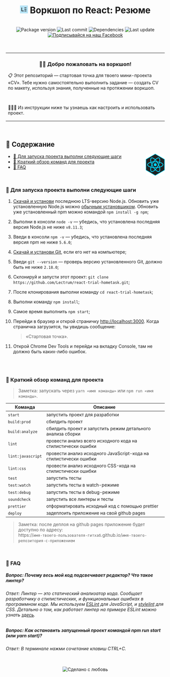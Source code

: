 <h1 align="center">
<a href="https://lectrum.io" target="_blank" rel="noopener noreferrer"> <img src="./static/favicon/favicon.svg" alt="Lectrum favicon" width="25" /></a> Воркшоп по React: Резюме</h1>

<br>

<div align="center">
  <!-- Package version -->
    <img src="https://img.shields.io/github/package-json/v/lectrum/react-trial-hometask.svg?longCache=true&style=flat-square"
      alt="Package version" />
  <!-- Last commit -->
    <img src="https://img.shields.io/github/last-commit/lectrum/react-trial-hometask.svg?longCache=true&style=flat-square"
      alt="Last commit" />
  <!-- Dependencies -->
    <img src="https://img.shields.io/david/lectrum/react-trial-hometask.svg"
      alt="Dependencies" />
  <!-- Contributors welcome -->
    <img src="https://img.shields.io/badge/contributions-welcome-orange.svg?longCache=true&style=flat-square"
      alt="Last update" />
</div>
<div align="center">
  <!-- Наш Facebook -->
    <a href="https://www.facebook.com/lectrum">
        <img src="https://img.shields.io/badge/%D0%9F%D0%BE%D0%B4%D0%BF%D0%B8%D1%81%D1%8B%D0%B2%D0%B0%D0%B9%D1%81%D1%8F%20%D0%BD%D0%B0%20%D0%BD%D0%B0%D1%88-Facebook-blue.svg?longCache=true&style=for-the-badge&link=https://www.facebook.com/lectrum"
        alt="Подписывайся на наш Facebook" />
    </a>
</div>

<br>
<br>

<table align="center">
    <tbody>
        <tr>
            <td>
                <h3 align="center">👋🏼 Добро пожаловать на воркшоп!</h3>
                <p>
                    📋 Этот репозиторий — стартовая точка для твоего мини-проекта «CV». Тебе нужно самостоятельно выполнить задание — создать CV по макету, используя знания, полученные на протяжении воркшоп.
                </p>
                <br>
                <p>👨🏽‍🔬&nbsp;Из инструкции ниже ты узнаешь как настроить и использовать проект.</p>
            </td>
        </tr>
    <tbody>
</table>

<br>

## 📜 Содержание

<img align="right" width="60" src="./static/logos/React.png">

-   [🚀 Для запуска проекта выполни следующие шаги](#-Для-запуска-проекта-выполни-следующие-шаги)
-   [🤖 Краткий обзор команд для проекта](#-Краткий-обзор-команд-для-проекта)
-   [🤔 FAQ](#-faq)

<br>

### 🚀 Для запуска проекта выполни следующие шаги

1. [Скачай и установи](https://nodejs.org/en/) последнюю LTS-версию Node.js. Обновить уже установленную Node.js можно [обычным установщиком](https://nodejs.org/en/). Обновить уже установленный npm можно командой `npm install -g npm`;
2. Выполни в консоли `node -v` — убедись, что установлена последняя версия Node.js не ниже `v8.11.3`;
3. Введи в консоли `npm -v` — убедись, что установлена последняя версия npm не ниже `5.6.0`;
4. [Скачай и установи Git](https://git-scm.com/downloads), если его нет на компьютере;
5. Введи `git --version` — проверь версию установленного Git, должно быть не ниже `2.18.0`;
6.  Склонируй и запусти этот проект: `git clone https://github.com/Lectrum/react-trial-hometask.git`;
7.  После клонирования выполни команду `cd react-trial-hometask`;
8.  Выполни команду `npm install`;
9.  Самое время выполнить `npm start`;
10. Перейди в браузер и открой страничку [http://localhost:3000](http://localhost:3000/). Когда страничка загрузится, ты увидишь сообщение:

    > «Стартовая точка».

11. Открой Chrome Dev Tools и перейди на вкладку Console, там не должно быть каких-либо ошибок.

<br>
<br>

### 🤖 Краткий обзор команд для проекта

> Заметка: запускать через `yarn «имя команды»` или `npm run «имя команды»`.

| Команда           | Описание                                                          |
| ----------------- | ----------------------------------------------------------------- |
| `start`           | запустить проект для разработки                                   |
| `build:prod`      | сбилдить проект                                                   |
| `build:analyze`   | сбилдить проект и запустить режим детального анализа сборки       |
| `lint`            | провести анализ всего исходного кода на стилистически ошибки      |
| `lint:javascript` | провести анализ исходного JavaScript-кода на стилистически ошибки |
| `lint:css`        | провести анализ исходного CSS-кода на стилистически ошибки        |
| `test`            | запустить тесты                                                   |
| `test:watch`      | запустить тесты в watch-режиме                                    |
| `test:debug`      | запустить тесты в debug-режиме                                    |
| `soundcheck`      | запустить все линтеры и тесты                                     |
| `prettier`        | отформатировать исходный код с помощью prettier                   |
| `deploy`          | задеплоить приложение на свой github pages                        |

> Заметка: после деплоя на github pages приложение будет доступно по адресу:\
> https://`имя-твоего-пользователя-гитхаб`.github.io/`имя-твоего-репозитория-с-приложением`

<br>

### 🤔 FAQ

##### Вопрос: Почему весь мой код подсвечивает редактор? Что такое линтер?
###### Ответ: Линтер — это статический анализатор кода. Сообщает разработчику о стилистических, и функциональных ошибках в программном коде. Мы используем [ESLint](https://eslint.org/) для JavaScript, и [stylelint](https://stylelint.io/) для CSS. Детально о том, как работает линтер на примере ESLint можно узнать [здесь](https://www.youtube.com/watch?v=hppJw2REb8g).

##### Вопрос: Как остановить запущенный проект командой npm run start (или yarn start)?
###### Ответ: В терминале нажми сочетание клавиш CTRL+C.

<br>

<div align="center">
  <!-- Сделано с любовь -->
    <img src="https://img.shields.io/badge/%D0%A1%D0%B4%D0%B5%D0%BB%D0%B0%D0%BD%D0%BE%20%D1%81-%F0%9F%96%A4-red.svg?longCache=true&style=for-the-badge&colorA=000&colorB=fedcba"
      alt="Сделано с любовь" />
</div>
